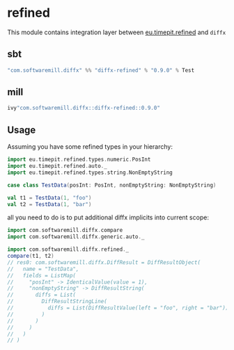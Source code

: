 # refined

This module contains integration layer between [eu.timepit.refined](https://github.com/fthomas/refined) and `diffx`

## sbt

```scala
"com.softwaremill.diffx" %% "diffx-refined" % "0.9.0" % Test    
```

## mill

```scala
ivy"com.softwaremill.diffx::diffx-refined::0.9.0"
```

## Usage

Assuming you have some refined types in your hierarchy:

```scala
import eu.timepit.refined.types.numeric.PosInt
import eu.timepit.refined.auto._
import eu.timepit.refined.types.string.NonEmptyString

case class TestData(posInt: PosInt, nonEmptyString: NonEmptyString)

val t1 = TestData(1, "foo")
val t2 = TestData(1, "bar")
```

all you need to do is to put additional diffx implicits into current scope:

```scala
import com.softwaremill.diffx.compare
import com.softwaremill.diffx.generic.auto._

import com.softwaremill.diffx.refined._
compare(t1, t2)
// res0: com.softwaremill.diffx.DiffResult = DiffResultObject(
//   name = "TestData",
//   fields = ListMap(
//     "posInt" -> IdenticalValue(value = 1),
//     "nonEmptyString" -> DiffResultString(
//       diffs = List(
//         DiffResultStringLine(
//           diffs = List(DiffResultValue(left = "foo", right = "bar"))
//         )
//       )
//     )
//   )
// )
```
